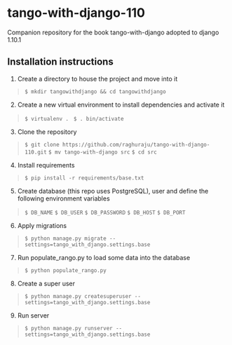# tango-with-django-110

Companion repository for the book tango-with-django adopted to django 1.10.1

## Installation instructions

1. Create a directory to house the project and move into it
> ``` $ mkdir tangowithdjango && cd tangowithdjango ```
2. Create a new virtual environment to install dependencies and activate it
> ``` $ virtualenv . ```
> ```  $ . bin/activate ```
3. Clone the repository
> ``` $ git clone https://github.com/raghuraju/tango-with-django-110.git ```
> ``` $ mv tango-with-django src ```
> ``` $ cd src ```
4. Install requirements
> ``` $ pip install -r requirements/base.txt ```
5. Create database (this repo uses PostgreSQL), user and define the following environment variables
> ``` $ DB_NAME ```
> ``` $ DB_USER ```
> ``` $ DB_PASSWORD ```
> ``` $ DB_HOST ```
> ``` $ DB_PORT ```
6. Apply migrations
> ``` $ python manage.py migrate --settings=tango_with_django.settings.base ```
7. Run populate_rango.py to load some data into the database
> ``` $ python populate_rango.py ```
8. Create a super user
> ``` $ python manage.py createsuperuser --settings=tango_with_django.settings.base ```
9. Run server
> ``` $ python manage.py runserver --settings=tango_with_django.settings.base ```
